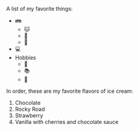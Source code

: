 A list of my favorite things:
* 👪
  * 🐱
  * 🐶
  * 👶
* 💻
* Hobbies
  * 🥘
   * 📚
  * 🥾

In order, these are my favorite flavors of ice cream:
1. Chocolate
2. Rocky Road
3. Strawberry
4. Vanilla with cherries and chocolate sauce
